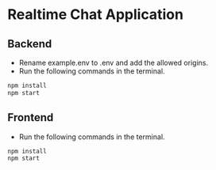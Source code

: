 # Realtime Chat Application

## Backend

- Rename example.env to .env and add the allowed origins.
- Run the following commands in the terminal.

```bash
npm install
npm start
```

## Frontend

- Run the following commands in the terminal.

```bash
npm install
npm start
```
